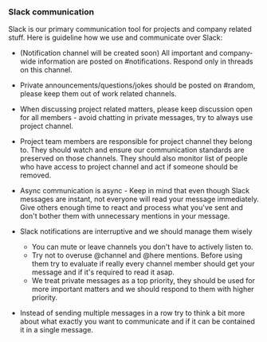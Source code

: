 ### Slack communication

Slack is our primary communication tool for projects and company related stuff.
Here is guideline how we use and communicate over Slack:

- (Notification channel will be created soon) All important and company-wide information are posted on #notifications. Respond only in threads on this channel.
- Private announcements/questions/jokes should be posted on #random, please keep them out of work related channels.
- When discussing project related matters, please keep discussion open for all members - avoid chatting in private messages, try to always use project channel.
- Project team members are responsible for project channel they belong to. They should watch and ensure our communication standards are preserved on those channels. They should also monitor list of people who have access to project channel and act if someone should be removed.
- Async communication is async - Keep in mind that even though Slack messages are instant, not everyone will read your message immediately. Give others enough time to react and process what you've sent and don't bother them with unnecessary mentions in your message.

- Slack notifications are interruptive and we should manage them wisely
  - You can mute or leave channels you don't have to actively listen to.
  - Try not to overuse @channel and @here mentions. Before using them try to evaluate if really every channel member should get your message and if it's required to read it asap.
  - We treat private messages as a top priority, they should be used for more important matters and we should respond to them with higher priority.

- Instead of sending multiple messages in a row try to think a bit more about what exactly you want to communicate and if it can be contained it in a single message.
